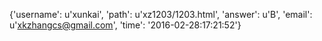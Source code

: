 {'username': u'xunkai', 'path': u'xz1203/1203.html', 'answer': u'B', 'email': u'xkzhangcs@gmail.com', 'time': '2016-02-28:17:21:52'}